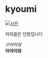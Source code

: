 # kyoumi

[![사진](https://ncache.ilbe.com/files/attach/new/20160813/3851543137/7290128138/8590231454/a1d0d9473e64669745d98c04856c28e8.jpg)](https://youtu.be/ziOSMWAQsaI?list=PL-uRIJPCxHjcEx-fXBDnRkZVvsP-UbxGW)


저의꿈은 던창입니다

*으아아앜*  
**아아아앜**
